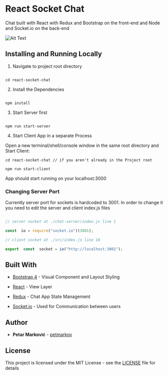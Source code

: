 # React Socket Chat


Chat built with React with Redux and Bootstrap on the front-end and Node and Socket.io on the back-end


![Alt Text](https://media.giphy.com/media/LZ4Bns56kUk5xCrqNW/giphy.gif)

## Installing and Running Locally  

1. Navigate to project root directory

```

cd react-socket-chat

```
2. Install the Dependencies

```

npm install

```
3. Start Server first

```

npm run start-server

```

4. Start Client App in a separate Process

Open a new terminal/shell/console window in the same root directory and Start Client:

```
cd react-socket-chat // if you aren't already in the Project root

npm run start-client

```

App should start running on your localhost:3000

### Changing Server Port

Currently server port for sockets is hardcoded to 3001. In order to change it you need to edit the server and client index.js files

```javascript

// server socket at ./chat-server/index.js line 1

const  io = require("socket.io")(3001);

// client socket at ./src/index.js line 18

export  const  socket = io("http://localhost:3001");

```

## Built With

*  [Bootstrap 4](https://getbootstrap.com/) - Visual Component and Layout Styling

*  [React](https://reactjs.org/) - View Layer

*  [Redux](https://redux.js.org/) - Chat App State Management

*  [Socket.io](https://socket.io/) - Used for Communication between users

## Author

*  **Petar Marković** - [petmarkov](https://github.com/petmarkov)

## License

This project is licensed under the MIT License - see the [LICENSE](LICENSE) file for details